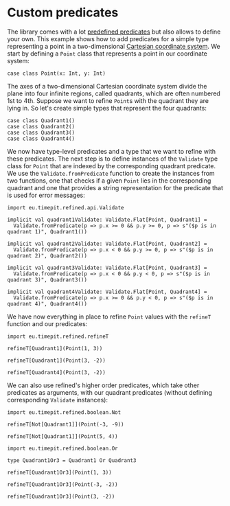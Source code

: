 # Custom predicates

The library comes with a lot [predefined predicates][provided-predicates]
but also allows to define your own. This example shows how to add predicates
for a simple type representing a point in a two-dimensional [Cartesian
coordinate system][cartesian-coordinate-system]. We start by defining a
`Point` class that represents a point in our coordinate system:

```tut
case class Point(x: Int, y: Int)
```

The axes of a two-dimensional Cartesian coordinate system divide the plane into
four infinite regions, called quadrants, which are often numbered 1st to 4th.
Suppose we want to refine `Point`s with the quadrant they are lying in.
So let's create simple types that represent the four quadrants:

```tut
case class Quadrant1()
case class Quadrant2()
case class Quadrant3()
case class Quadrant4()
```

We now have type-level predicates and a type that we want to refine with these
predicates. The next step is to define instances of the `Validate` type class
for `Point` that are indexed by the corresponding quadrant predicate. We use
the `Validate.fromPredicate` function to create the instances from two functions,
one that checks if a given `Point` lies in the corresponding quadrant and one
that provides a string representation for the predicate that is used for error
messages:

```tut:silent
import eu.timepit.refined.api.Validate

implicit val quadrant1Validate: Validate.Flat[Point, Quadrant1] =
  Validate.fromPredicate(p => p.x >= 0 && p.y >= 0, p => s"($p is in quadrant 1)", Quadrant1())

implicit val quadrant2Validate: Validate.Flat[Point, Quadrant2] =
  Validate.fromPredicate(p => p.x < 0 && p.y >= 0, p => s"($p is in quadrant 2)", Quadrant2())

implicit val quadrant3Validate: Validate.Flat[Point, Quadrant3] =
  Validate.fromPredicate(p => p.x < 0 && p.y < 0, p => s"($p is in quadrant 3)", Quadrant3())

implicit val quadrant4Validate: Validate.Flat[Point, Quadrant4] =
  Validate.fromPredicate(p => p.x >= 0 && p.y < 0, p => s"($p is in quadrant 4)", Quadrant4())
```

We have now everything in place to refine `Point` values with the `refineT`
function and our predicates:

```tut
import eu.timepit.refined.refineT

refineT[Quadrant1](Point(1, 3))

refineT[Quadrant1](Point(3, -2))

refineT[Quadrant4](Point(3, -2))
```

We can also use refined's higher order predicates, which take other predicates
as arguments, with our quadrant predicates (without defining corresponding
`Validate` instances):

```tut
import eu.timepit.refined.boolean.Not

refineT[Not[Quadrant1]](Point(-3, -9))

refineT[Not[Quadrant1]](Point(5, 4))

import eu.timepit.refined.boolean.Or

type Quadrant1Or3 = Quadrant1 Or Quadrant3

refineT[Quadrant1Or3](Point(1, 3))

refineT[Quadrant1Or3](Point(-3, -2))

refineT[Quadrant1Or3](Point(3, -2))
```

[provided-predicates]: https://github.com/fthomas/refined#provided-predicates
[cartesian-coordinate-system]: http://en.wikipedia.org/wiki/Cartesian_coordinate_system

